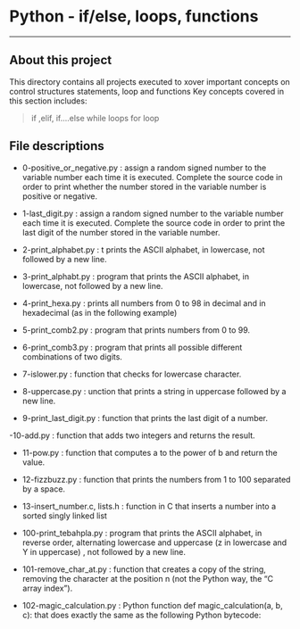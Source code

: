 #                    Python - if/else, loops, functions
***
##  About this project
This directory contains all projects executed to xover important concepts on
control structures statements, loop and functions
Key concepts covered in this section includes:
> if ,elif, if....else 
> while loops
> for loop
## File descriptions
- 0-positive_or_negative.py : assign a random signed number to the variable
  number each time it is executed. Complete the source code in order to print
  whether the number stored in the variable number is positive or negative.

- 1-last_digit.py :  assign a random signed number to the variable number each
  time it is executed. Complete the source code in order to print the last
  digit of the number stored in the variable number.

- 2-print_alphabet.py : t prints the ASCII alphabet, in lowercase, not followed
  by a new line.

- 3-print_alphabt.py : program that prints the ASCII alphabet, in lowercase,
  not followed by a new line.

- 4-print_hexa.py : prints all numbers from 0 to 98 in decimal and in
  hexadecimal (as in the following example)

- 5-print_comb2.py :  program that prints numbers from 0 to 99.

- 6-print_comb3.py : program that prints all possible different combinations of
  two digits.

- 7-islower.py :  function that checks for lowercase character.

- 8-uppercase.py : unction that prints a string in uppercase followed by a new
  line.

- 9-print_last_digit.py : function that prints the last digit of a number.

-10-add.py :  function that adds two integers and returns the result.

- 11-pow.py : function that computes a to the power of b and return the value.

- 12-fizzbuzz.py : function that prints the numbers from 1 to 100 separated by a
space.

- 13-insert_number.c, lists.h :  function in C that inserts a number into a
  sorted singly linked list

- 100-print_tebahpla.py :  program that prints the ASCII alphabet, in reverse
  order, alternating lowercase and uppercase (z in lowercase and Y in
  uppercase) , not followed by a new line.

- 101-remove_char_at.py : function that creates a copy of the string, removing
  the character at the position n (not the Python way, the “C array index”).

- 102-magic_calculation.py : Python function def magic_calculation(a, b, c):
  that does exactly the same as the following Python bytecode:
